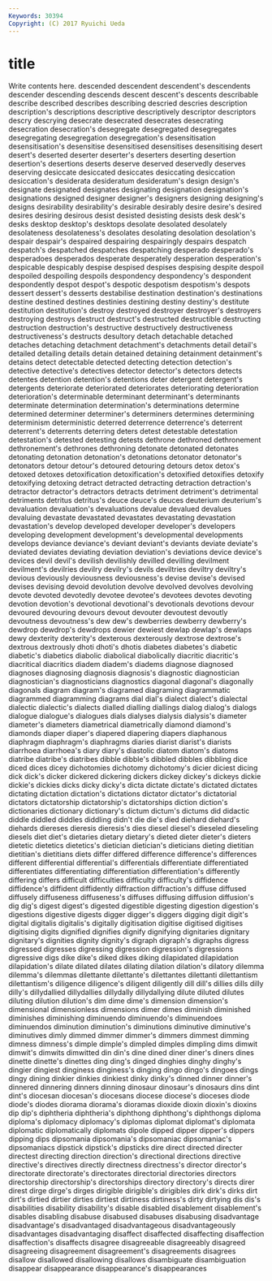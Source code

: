 ```yaml
---
Keywords: 30394 
Copyright: (C) 2017 Ryuichi Ueda
---
```


# title

Write contents here.
 descended descendent descendent's descendents
descender descending descends descent descent's descents describable describe described describes
describing descried descries description description's descriptions descriptive descriptively descriptor descriptors
descry descrying desecrate desecrated desecrates desecrating desecration desecration's desegregate desegregated
desegregates desegregating desegregation desegregation's desensitisation desensitisation's desensitise desensitised desensitises desensitising
desert desert's deserted deserter deserter's deserters deserting desertion desertion's desertions
deserts deserve deserved deservedly deserves deserving desiccate desiccated desiccates desiccating
desiccation desiccation's desiderata desideratum desideratum's design design's designate designated designates
designating designation designation's designations designed designer designer's designers designing designing's
designs desirability desirability's desirable desirably desire desire's desired desires desiring
desirous desist desisted desisting desists desk desk's desks desktop desktop's
desktops desolate desolated desolately desolateness desolateness's desolates desolating desolation desolation's
despair despair's despaired despairing despairingly despairs despatch despatch's despatched despatches
despatching desperado desperado's desperadoes desperados desperate desperately desperation desperation's despicable
despicably despise despised despises despising despite despoil despoiled despoiling despoils
despondency despondency's despondent despondently despot despot's despotic despotism despotism's despots
dessert dessert's desserts destabilise destination destination's destinations destine destined destines
destinies destining destiny destiny's destitute destitution destitution's destroy destroyed destroyer
destroyer's destroyers destroying destroys destruct destruct's destructed destructible destructing destruction
destruction's destructive destructively destructiveness destructiveness's destructs desultory detach detachable detached
detaches detaching detachment detachment's detachments detail detail's detailed detailing details
detain detained detaining detainment detainment's detains detect detectable detected detecting
detection detection's detective detective's detectives detector detector's detectors detects detentes
detention detention's detentions deter detergent detergent's detergents deteriorate deteriorated deteriorates
deteriorating deterioration deterioration's determinable determinant determinant's determinants determinate determination determination's
determinations determine determined determiner determiner's determiners determines determining determinism deterministic
deterred deterrence deterrence's deterrent deterrent's deterrents deterring deters detest detestable
detestation detestation's detested detesting detests dethrone dethroned dethronement dethronement's dethrones
dethroning detonate detonated detonates detonating detonation detonation's detonations detonator detonator's
detonators detour detour's detoured detouring detours detox detox's detoxed detoxes
detoxification detoxification's detoxified detoxifies detoxify detoxifying detoxing detract detracted detracting
detraction detraction's detractor detractor's detractors detracts detriment detriment's detrimental detriments
detritus detritus's deuce deuce's deuces deuterium deuterium's devaluation devaluation's devaluations
devalue devalued devalues devaluing devastate devastated devastates devastating devastation devastation's
develop developed developer developer's developers developing development development's developmental developments
develops deviance deviance's deviant deviant's deviants deviate deviate's deviated deviates
deviating deviation deviation's deviations device device's devices devil devil's devilish
devilishly devilled devilling devilment devilment's devilries devilry devilry's devils deviltries
deviltry deviltry's devious deviously deviousness deviousness's devise devise's devised devises
devising devoid devolution devolve devolved devolves devolving devote devoted devotedly
devotee devotee's devotees devotes devoting devotion devotion's devotional devotional's devotionals
devotions devour devoured devouring devours devout devouter devoutest devoutly devoutness
devoutness's dew dew's dewberries dewberry dewberry's dewdrop dewdrop's dewdrops dewier
dewiest dewlap dewlap's dewlaps dewy dexterity dexterity's dexterous dexterously dextrose
dextrose's dextrous dextrously dhoti dhoti's dhotis diabetes diabetes's diabetic diabetic's
diabetics diabolic diabolical diabolically diacritic diacritic's diacritical diacritics diadem diadem's
diadems diagnose diagnosed diagnoses diagnosing diagnosis diagnosis's diagnostic diagnostician diagnostician's
diagnosticians diagnostics diagonal diagonal's diagonally diagonals diagram diagram's diagramed diagraming
diagrammatic diagrammed diagramming diagrams dial dial's dialect dialect's dialectal dialectic
dialectic's dialects dialled dialling diallings dialog dialog's dialogs dialogue dialogue's
dialogues dials dialyses dialysis dialysis's diameter diameter's diameters diametrical diametrically
diamond diamond's diamonds diaper diaper's diapered diapering diapers diaphanous diaphragm
diaphragm's diaphragms diaries diarist diarist's diarists diarrhoea diarrhoea's diary diary's
diastolic diatom diatom's diatoms diatribe diatribe's diatribes dibble dibble's dibbled
dibbles dibbling dice diced dices dicey dichotomies dichotomy dichotomy's dicier
diciest dicing dick dick's dicker dickered dickering dickers dickey dickey's
dickeys dickie dickie's dickies dicks dicky dicky's dicta dictate dictate's
dictated dictates dictating dictation dictation's dictations dictator dictator's dictatorial dictators
dictatorship dictatorship's dictatorships diction diction's dictionaries dictionary dictionary's dictum dictum's
dictums did didactic diddle diddled diddles diddling didn't die die's
died diehard diehard's diehards diereses dieresis dieresis's dies diesel diesel's
dieseled dieseling diesels diet diet's dietaries dietary dietary's dieted dieter
dieter's dieters dietetic dietetics dietetics's dietician dietician's dieticians dieting dietitian
dietitian's dietitians diets differ differed difference difference's differences different differential
differential's differentials differentiate differentiated differentiates differentiating differentiation differentiation's differently differing
differs difficult difficulties difficulty difficulty's diffidence diffidence's diffident diffidently diffraction
diffraction's diffuse diffused diffusely diffuseness diffuseness's diffuses diffusing diffusion diffusion's
dig dig's digest digest's digested digestible digesting digestion digestion's digestions
digestive digests digger digger's diggers digging digit digit's digital digitalis
digitalis's digitally digitisation digitise digitised digitises digitising digits dignified dignifies
dignify dignifying dignitaries dignitary dignitary's dignities dignity dignity's digraph digraph's
digraphs digress digressed digresses digressing digression digression's digressions digressive digs
dike dike's diked dikes diking dilapidated dilapidation dilapidation's dilate dilated
dilates dilating dilation dilation's dilatory dilemma dilemma's dilemmas dilettante dilettante's
dilettantes dilettanti dilettantism dilettantism's diligence diligence's diligent diligently dill dill's
dillies dills dilly dilly's dillydallied dillydallies dillydally dillydallying dilute diluted
dilutes diluting dilution dilution's dim dime dime's dimension dimension's dimensional
dimensionless dimensions dimer dimes diminish diminished diminishes diminishing diminuendo diminuendo's
diminuendoes diminuendos diminution diminution's diminutions diminutive diminutive's diminutives dimly dimmed
dimmer dimmer's dimmers dimmest dimming dimness dimness's dimple dimple's dimpled
dimples dimpling dims dimwit dimwit's dimwits dimwitted din din's dine
dined diner diner's diners dines dinette dinette's dinettes ding ding's
dinged dinghies dinghy dinghy's dingier dingiest dinginess dinginess's dinging dingo
dingo's dingoes dings dingy dining dinkier dinkies dinkiest dinky dinky's
dinned dinner dinner's dinnered dinnering dinners dinning dinosaur dinosaur's dinosaurs
dins dint dint's diocesan diocesan's diocesans diocese diocese's dioceses diode
diode's diodes diorama diorama's dioramas dioxide dioxin dioxin's dioxins dip
dip's diphtheria diphtheria's diphthong diphthong's diphthongs diploma diploma's diplomacy diplomacy's
diplomas diplomat diplomat's diplomata diplomatic diplomatically diplomats dipole dipped dipper
dipper's dippers dipping dips dipsomania dipsomania's dipsomaniac dipsomaniac's dipsomaniacs dipstick
dipstick's dipsticks dire direct directed directer directest directing direction direction's
directional directions directive directive's directives directly directness directness's director director's
directorate directorate's directorates directorial directories directors directorship directorship's directorships directory
directory's directs direr direst dirge dirge's dirges dirigible dirigible's dirigibles
dirk dirk's dirks dirt dirt's dirtied dirtier dirties dirtiest dirtiness
dirtiness's dirty dirtying dis dis's disabilities disability disability's disable disabled
disablement disablement's disables disabling disabuse disabused disabuses disabusing disadvantage disadvantage's
disadvantaged disadvantageous disadvantageously disadvantages disadvantaging disaffect disaffected disaffecting disaffection disaffection's
disaffects disagree disagreeable disagreeably disagreed disagreeing disagreement disagreement's disagreements disagrees
disallow disallowed disallowing disallows disambiguate disambiguation disappear disappearance disappearance's disappearances
